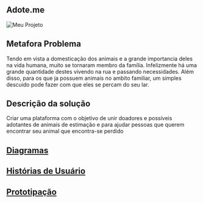 ## Adote.me
![Meu Projeto](https://lh3.googleusercontent.com/proxy/0I8qvDlb4uvrtuPDaQVAHs7sQJg_qpF4XWP8C1S1sBXRyE4FAxSl_e2JxEjd2ToML-goG3ZzcVncIBu4KzAlDdx50BHPAaXZ4gC0elGPTT3B-jrsTcEug1qrwz-tzRD18kd_BT0 "Meu Trabalho TCC" )

## Metafora Problema
Tendo em vista a domesticação dos animais e a grande importancia deles na vida humana, muito se tornaram membro da família. Infelizmente há uma grande quantidade destes vivendo na rua e passando necessidades. Além disso, para os que ja possuem animais no ambito familiar, um simples descuido pode fazer com que eles se percam do seu lar.

## Descrição da solução
Criar uma plataforma com o objetivo de unir doadores e possíveis adotantes de animais de estimação e para ajudar pessoas que querem encontrar seu animal que encontra-se perdido

## [Diagramas](/doc/tecnica) 

## [Histórias de Usuário](/doc/historia_usuario)

## [Prototipação](/doc/prototipacao)
